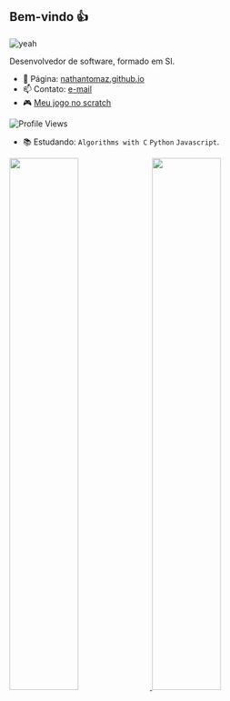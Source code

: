 ## Bem-vindo 👍

<!--![yeah](https://66.media.tumblr.com/8aeb380e7f043b02d5f7cb9af1d5aa05/tumblr_ovyvzs2Pr61w4o2q9o1_540.gif) -->
![yeah](https://64.media.tumblr.com/1561bdd9e8e399684907c8d1230a83ae/1a459ef5b8406ce6-ac/s500x750/eaf1d581f40c6e7176890d3a23eec9b06df0cb5f.gifv)


Desenvolvedor de software, formado em SI.

- 🔗 Página: [nathantomaz.github.io](https://nathantomaz.github.io/)
- 📫 Contato: [e-mail](mailto:nathan.tomaz01@gmail.com)
- 🎮 [Meu jogo no scratch](https://scratch.mit.edu/projects/668776680)

![Profile Views](https://komarev.com/ghpvc/?username=NathanTomaz&color=blueviolet)


- 📚 Estudando: `Algorithms with C` `Python` `Javascript`.

<div style="display: inline_block">
  <a href="https://github.com/NathanTomaz">
  <img width="49%" src="https://github-readme-stats.vercel.app/api?username=NathanTomaz&show_icons=true&theme=tokyonight&hide_border=true&include_all_commits=true&count_private=true"/>
  <img width="49%" src="https://github-readme-streak-stats.herokuapp.com?user=NathanTomaz&theme=tokyonight&hide_border=true" width = 400>
</div>

<!--
**NathanTomaz/NathanTomaz** is a ✨ _special_ ✨ repository because its `README.md` (this file) appears on your GitHub profile.

Here are some ideas to get you started:

- 🔭 I’m currently working on ...
- 🌱 I’m currently learning ...
- 👯 I’m looking to collaborate on ...
- 🤔 I’m looking for help with ...
- 💬 Ask me about ...
- 📫 How to reach me: ...
- 😄 Pronouns: ...
- ⚡ Fun fact: ...
-->
